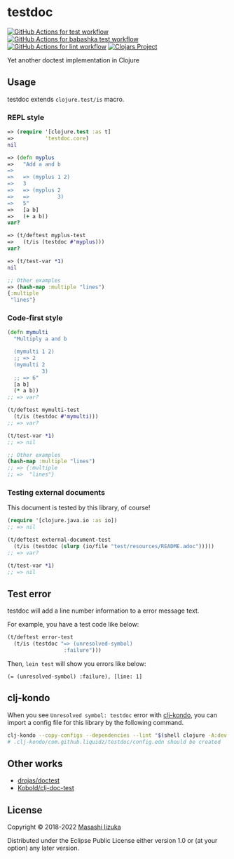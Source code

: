 # testdoc
[![GitHub Actions for test workflow](https://github.com/liquidz/testdoc/workflows/test/badge.svg)](https://github.com/liquidz/testdoc/actions?query=workflow%3Atest)
[![GitHub Actions for babashka test workflow](https://github.com/liquidz/testdoc/workflows/babashka/badge.svg)](https://github.com/liquidz/testdoc/actions?query=workflow%3Ababashka)
[![GitHub Actions for lint workflow](https://github.com/liquidz/testdoc/workflows/lint/badge.svg)](https://github.com/liquidz/testdoc/actions?query=workflow%3Alint)
[![Clojars Project](https://img.shields.io/clojars/v/com.github.liquidz/testdoc.svg)](https://clojars.org/com.github.liquidz/testdoc)

Yet another doctest implementation in Clojure

## Usage

testdoc extends `clojure.test/is` macro.

### REPL style

```clojure
=> (require '[clojure.test :as t]
=>          'testdoc.core)
nil

=> (defn myplus
=>   "Add a and b
=>
=>   => (myplus 1 2)
=>   3
=>   => (myplus 2
=>   =>         3)
=>   5"
=>   [a b]
=>   (+ a b))
var?

=> (t/deftest myplus-test
=>   (t/is (testdoc #'myplus)))
var?

=> (t/test-var *1)
nil

;; Other examples
=> (hash-map :multiple "lines")
{:multiple
 "lines"}
```

### Code-first style

```clojure
(defn mymulti
  "Multiply a and b

  (mymulti 1 2)
  ;; => 2
  (mymulti 2
           3)
  ;; => 6"
  [a b]
  (* a b))
;; => var?

(t/deftest mymulti-test
  (t/is (testdoc #'mymulti)))
;; => var?

(t/test-var *1)
;; => nil

;; Other examples
(hash-map :multiple "lines")
;; => {:multiple
;; =>  "lines"}
```

### Testing external documents

This document is tested by this library, of course!

```clojure
(require '[clojure.java.io :as io])
;; => nil

(t/deftest external-document-test
  (t/is (testdoc (slurp (io/file "test/resources/README.adoc")))))
;; => var?

(t/test-var *1)
;; => nil
```

## Test error

testdoc will add a line number information to a error message text.

For example, you have a test code like below:
```clojure
(t/deftest error-test
  (t/is (testdoc "=> (unresolved-symbol)
                  :failure")))
```

Then, `lein test` will show you errors like below:

```
(= (unresolved-symbol) :failure), [line: 1]
```

## clj-kondo

When you see `Unresolved symbol: testdoc` error with [clj-kondo](https://github.com/clj-kondo/clj-kondo),
you can import a config file for this library by the following command.

```sh
clj-kondo --copy-configs --dependencies --lint "$(shell clojure -A:dev -Spath)"
# .clj-kondo/com.github.liquidz/testdoc/config.edn should be created
```


## Other works
* [drojas/doctest](https://github.com/drojas/doctest)
* [Kobold/clj-doc-test](https://github.com/Kobold/clj-doc-test/)

## License

Copyright © 2018-2022 [Masashi Iizuka](https://twitter.com/uochan)

Distributed under the Eclipse Public License either version 1.0 or (at
your option) any later version.

